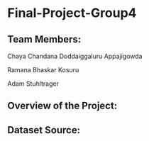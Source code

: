 # Final-Project-Group4

## Team Members:

Chaya Chandana Doddaiggaluru Appajigowda

Ramana Bhaskar Kosuru

Adam Stuhltrager


## Overview of the Project:





## Dataset Source:

